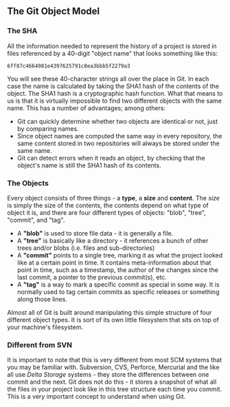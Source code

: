 ## The Git Object Model ##

### The SHA ###

All the information needed to represent the history of a
project is stored in files referenced by a 40-digit "object name" that 
looks something like this:
    
    6ff87c4664981e4397625791c8ea3bbb5f2279a3
    
You will see these 40-character strings all over the place in Git.
In each case the name is calculated by taking the SHA1 hash of the
contents of the object.  The SHA1 hash is a cryptographic hash function.
What that means to us is that it is virtually impossible to find two different
objects with the same name.  This has a number of advantages; among
others:

- Git can quickly determine whether two objects are identical or not,
  just by comparing names.
- Since object names are computed the same way in every repository, the
  same content stored in two repositories will always be stored under
  the same name.
- Git can detect errors when it reads an object, by checking that the
  object's name is still the SHA1 hash of its contents.

### The Objects ###

Every object consists of three things - a **type**, a **size** and **content**.
The _size_ is simply the size of the contents, the contents depend on what
type of object it is, and there are four different types of objects: 
"blob", "tree", "commit", and "tag".

- A **"blob"** is used to store file data - it is generally a file.
- A **"tree"** is basically like a directory - it references a bunch of
    other trees and/or blobs (i.e. files and sub-directories)
- A **"commit"** points to a single tree, marking it as what the project
    looked like at a certain point in time.  It contains meta-information
    about that point in time, such as a timestamp, the author of the changes
    since the last commit, a pointer to the previous commit(s), etc.
- A **"tag"** is a way to mark a specific commit as special in some way.  It
    is normally used to tag certain commits as specific releases or something
    along those lines.

Almost all of Git is built around manipulating this simple structure of four
different object types.  It is sort of its own little filesystem that sits
on top of your machine's filesystem.

### Different from SVN ###

It is important to note that this is very different from most SCM systems
that you may be familiar with.  Subversion, CVS, Perforce, Mercurial and the like all use _Delta Storage_ systems - they store the differences between one commit and the next.  Git does not do this - it stores a snapshot of what all the files in your project look like in this tree structure each time you commit. This is a very important concept to understand when using Git.
